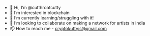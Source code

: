 - 👋 Hi, I’m @cutthroatcutty
- 👀 I’m interested in blockchain
- 🌱 I’m currently learning/struggling with it!
- 💞️ I’m looking to collaborate on making a network for artists in india
- 📫 How to reach me - cryptokuttyis@gmail.com

<!---
cutthroatcutty/cutthroatcutty is a ✨ special ✨ repository because its `README.md` (this file) appears on your GitHub profile.
You can click the Preview link to take a look at your changes.
--->
